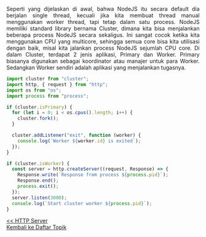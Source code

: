 <p align="justify">
Seperti yang dijelaskan di awal, bahwa NodeJS itu secara default dia berjalan single thread, kecuali jika kita membuat thread manual menggunakan worker thread, tapi tetap dalam satu process. NodeJS memiliki standard library bernama Cluster, dimana kita bisa menjalankan beberapa process NodeJS secara sekaligus. Ini sangat cocok ketika kita menggunakan CPU yang multicore, sehingga semua core bisa kita utilisasi dengan baik, misal kita jalankan process NodeJS sejumlah CPU core. Di dalam Cluster, terdapat 2 jenis aplikasi, Primary dan Worker. Primary biasanya digunakan sebagai koordinator atau manajer untuk para Worker. Sedangkan Worker sendiri adalah aplikasi yang menjalankan tugasnya.
</p>

```js
import cluster from "cluster";
import http, { request } from "http";
import os from "os";
import process from "process";

if (cluster.isPrimary) {
  for (let i = 0; i < os.cpus().length; i++) {
    cluster.fork();
  }

  cluster.addListener("exit", function (worker) {
    console.log(`Worker ${worker.id} is exited`);
  });
}

if (cluster.isWorker) {
  const server = http.createServer((request, Response) => {
    Response.write(`Response from process ${process.pid}`);
    Response.end();
    process.exit();
  });
  server.listen(3000);
  console.log(`Start cluster worker ${process.pid}`);
}
```

[<< HTTP Server]()
<br>
[Kembali ke Daftar Topik]()
